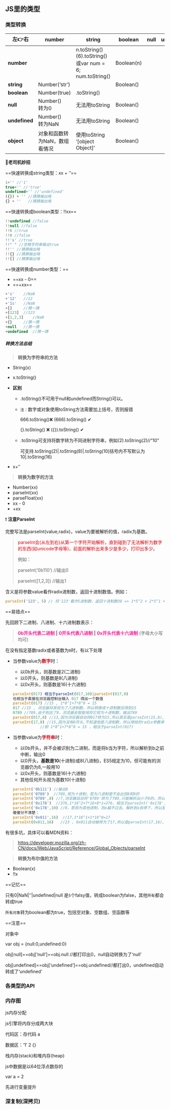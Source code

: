 ## JS里的类型



### 类型转换



| 左👉右         | number                        | string                                                       | boolean    | null | undefined | object |
| ------------- | ----------------------------- | ------------------------------------------------------------ | ---------- | ---- | --------- | ------ |
| **number**    |                               | n.toString()<br/>(6).toString()<br>或var num = 6;<br/>num.toString() | Boolean(n) |      |           |        |
| **string**    | Number(‘str’)                 |                                                              | Boolean()  |      |           |        |
| **boolean**   | Number(true)                  | .toString()                                                  |            |      |           |        |
| **null**      | Number()<br>转为0             | 无法用toString                                               | Boolean()  |      |           |        |
| **undefined** | Number()<br/>转为NaN          | 无法用toString                                               | Boolean()  |      |           |        |
| **object**    | 对象和函数转为NaN，数组看情况 | 使用toString<br/>‘[object Object]’                           | Boolean()  |      |           |        |



🛵**老司机妙招**

==快速转换成string类型：xx + ‘’==

```js
1+'' //'1'
true+'' //'true'
undefined+'' //'undefined'
({}) + '' //猜猜输出啥
{} + ''   //猜猜输出啥
```

==快速转换成boolean类型：!!xx==

```js
!!undefined //false
!!null //false
!!6 //true
!!0 //false
!!'s' //true
!!" " //空格字符串输出true
!!'' //猜猜输出啥
!!{} //猜猜输出啥
!![] //猜猜输出啥
```

==快速转换成number类型：==

- ==xx - 0==
- ==+xx==

```js
+'s'	//NaN
+'12'	//12
+'1s'	//NaN
+[]		//猜一猜
+[123]	//123
+[1,2,3]	//NaN
+{}		//猜一猜
+null	//猜一猜
+undefined	//猜一猜
```



##### 转换方法总结

> **转换为字符串的方法**

- String(x)

- x.toString()

- **区别**

  - .toString()不可用于null和undefined而String()可以。

  - `注：`数字或对象使用toString方法需要加上括号，否则报错

    666.toString()❌ (666).toString() ✔

    {}.toString() ❌ ({}).toString() ✔

  - .toString可支持将数字转为不同进制字符串，例如(2).toString(2)//“10”

    可支持.toString(2)|.toString(8)|.toString(10)括号内不写默认为10|.toString(16)

- x+‘’

> **转换为数字的方法**

- Number(xx)
- parseInt(xx)
- parseFloat(xx)
- xx - 0
- +xx

❗ **注意ParseInt**

完整写法是parseInt(value,radix)，value为要被解析的值，radix为基数。

> <font color=darkorenge>parseInt会(从左到右)从第一个字符开始解析，直到碰到了无法解析为数字的东西(如unicode字母等)，前面的解析出来多少是多少，打印出多少。</font>
>
> 例如：
>
> parseInt(‘0b110’) //输出0
>
> parseInt([1,2,3]) //输出1

含义是将参数value看作radix进制数，返回十进制数值。例如：

```js
parseInt('123', 5) // 将'123'看作5进制数，返回十进制数38 => 1*5^2 + 2*5^1 + 3*5^0 = 38
```

==易错点==

先回顾下二进制、八进制、十六进制数表示：

> <font color=deeppink>**0b开头代表二进制**</font> **|** <font color=deeppink>**0开头代表八进制**</font> **|** <font color=deeppink>**0x开头代表十六进制**</font> (字母大小写均可)

在没有指定基数radix或者基数为`0`时，有以下处理

- 当参数value为<font color=darkorenge>**数字**</font>时：

  - 以0b开头，则基数是2(二进制)
  - 以0开头，则基数是8(八进制)
  - 以0x开头，则基数是16(十六进制)

  ```js
  parseInt(017) 相当于parseInt(017,10)|parseInt(017,0)
  也相当于直接在浏览器控制台输入 017 得出一个数值
  parseInt(017) //15 , 1*8^1+7*8^0 = 15
  017 //15 , 浏览器将其视为了八进制数，所以转换成十进制数后得到15
  0789 //789,由于到达了8，浏览器会智能地将它视为十进制数，输出789
  parseInt(017,8) //13,因为浏览器自动将017转为15,所以其实是parseInt(15,8),得到13
  parseInt(17,8) //15,因为没有0开头,不知道他是八进制数，所以用给的radix参数来当作8进制数处理
  			  //即 1*8^1+7*8^0 = 15 ，相当于parseInt(017)	
  ```

- 当参数value为<font color=darkorenge>**字符串**</font>时：

  - 以0b开头，并不会被识别为二进制，而是将b当为字符，所以解析到b之前中断，输出0
  - 以0开头，**基数是10**(十进制)或8(八进制)，ES5规定为10，但可能有的浏览器仍为8,一般用10
  - 以0x开头，则基数是16(十六进制)
  - 其他任何开头视为基数10(十进制)

  ```js
  parseInt('0b111') //输出0
  parseInt('0789')  //789,视为十进制，若为八进制是不会出现8和9的
  parseInt('0789',8) //7,浏览器自动将'0789'转为了789,只能解析出小于8的，所以是7
  parseInt('0x178')  //376,1*16^2+7*16+8*1=376，相当于parseInt('0x178',16)
  parseInt('0x178',10) //0，若视为其他进制，则x越不过去，解析到x前停下，所以是0
  傻傻分不清楚：
  parseInt('0x011',16)  //17,1*16^1+1*16^0=17
  parseInt(0x011,16)   //23 , 0x011自动被转为了17,所以是parseInt(17,16),1*16+7*1=23
  ```


有很多坑，具体可以看MDN资料：

> https://developer.mozilla.org/zh-CN/docs/Web/JavaScript/Reference/Global_Objects/parseInt



> **转换为布尔值的方法**

- Boolean(x)
- !!x



==记忆==

只有0|NaN|‘’|undefined|null 是`5`个falsy值，转成boolean为false，其他`所有`都会转成true

`所有对象`转为boolean都为true，包括空对象、空数组、空函数等



==注意==

对象中

var obj = {null:0,undefined:0}

obj[null]==obj[‘null’]\==obj.null //都打印出0，null自动转换为了‘null’

obj[undefined]==obj[‘undefined’]\==obj.undefined//都打出0，undefined自动转成了‘undefined’



### 各类型的API













### 内存图



js内存分配



js引擎将内存分成两大块

代码区：存代码 a 

数据区：‘1’ 2 {}



栈内存(stack)和堆内存(heap)



js中数据是以64位浮点数存的

var a = 2

先进行变量提升









### 深复制(深拷贝)